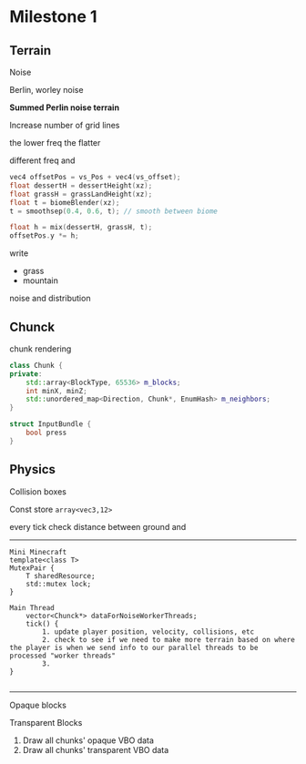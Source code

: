 # Milestone 1

## Terrain

Noise

Berlin, worley noise

**Summed Perlin noise terrain**

Increase number of grid lines



the lower freq the flatter

different freq and 



```c++
vec4 offsetPos = vs_Pos + vec4(vs_offset);
float dessertH = dessertHeight(xz);
float grassH = grassLandHeight(xz);
float t = biomeBlender(xz);
t = smoothsep(0.4, 0.6, t); // smooth between biome

float h = mix(dessertH, grassH, t);
offsetPos.y *= h;
```



write 

- grass
- mountain

noise and distribution 



## Chunck

chunk rendering



```c++
class Chunk {
private:
    std::array<BlockType, 65536> m_blocks;
    int minX, minZ;
    std::unordered_map<Direction, Chunk*, EnumHash> m_neighbors; 
}
```



```c++
struct InputBundle {
    bool press
}
```



## Physics

Collision boxes

Const store `array<vec3,12>`

every tick check distance between ground and

---

```
Mini Minecraft
template<class T>
MutexPair {
	T sharedResource;
	std::mutex lock;
}

Main Thread
	vector<Chunck*> dataForNoiseWorkerThreads;
    tick() {
        1. update player position, velocity, collisions, etc
        2. check to see if we need to make more terrain based on where the player is when we send info to our parallel threads to be processed "worker threads"
        3. 
}


```

---

Opaque blocks

Transparent Blocks

1. Draw all chunks' opaque VBO data
2. Draw all chunks' transparent VBO data



